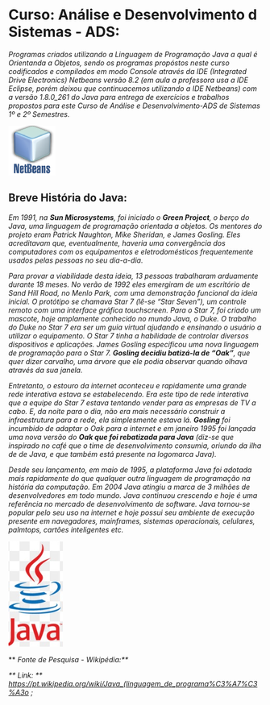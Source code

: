 # Curso: Análise e Desenvolvimento d Sistemas - ADS:

*Programas criados utilizando a Linguagem de Programação Java a qual é Orientanda a Objetos, sendo os programas propóstos neste curso codificados 
e compilados em modo Console através da IDE (Integrated Drive Electronics) Netbeans versão 8.2 (em aula a professora usa a IDE Eclipse, porém deixou que 
continuacemos utilizando a IDE Netbeans) com a versão 1.8.0_261 do Java para entrega de exercícios e trabalhos propostos para este Curso de Análise e 
Desenvolvimento-ADS de Sistemas 1º e 2º Semestres.*

![](https://github.com/Paulo-RJR/NetBeansProjects/blob/master/img/logo-netbeans.png)

## Breve História do Java:

*Em 1991, na **Sun Microsystems**, foi iniciado o **Green Project**, o berço do Java, uma linguagem de programação orientada a objetos. Os mentores do projeto
eram Patrick Naughton, Mike Sheridan, e James Gosling. Eles acreditavam que, eventualmente, haveria uma convergência dos computadores com os 
equipamentos e eletrodomésticos frequentemente usados pelas pessoas no seu dia-a-dia.*

*Para provar a viabilidade desta ideia, 13 pessoas trabalharam arduamente durante 18 meses. No verão de 1992 eles emergiram de um escritório de Sand Hill 
Road, no Menlo Park, com uma demonstração funcional da ideia inicial. O protótipo se chamava  Star 7 (lê-se “Star Seven”), um controle remoto com uma 
interface gráfica touchscreen. Para o Star 7, foi criado um mascote, hoje amplamente conhecido no mundo Java, o Duke. O trabalho do Duke no Star 7 era ser 
um guia virtual ajudando e ensinando o usuário a utilizar o equipamento. O Star 7 tinha a habilidade de controlar diversos dispositivos e aplicações. James 
Gosling especificou uma nova linguagem de programação para o Star 7. **Gosling decidiu batizá-la de “Oak”**, que quer dizer carvalho, uma árvore que ele podia observar quando olhava através da sua janela.*

*Entretanto, o estouro da internet aconteceu e rapidamente uma grande rede interativa estava se estabelecendo. Era este tipo de rede interativa que a equipe do 
Star 7 estava tentando vender para as empresas de TV a cabo. E, da noite para o dia, não era mais necessário construir a infraestrutura para a rede, ela 
simplesmente estava lá. **Gosling** foi incumbido de adaptar o Oak para a internet e em janeiro 1995 foi lançada uma nova versão do **Oak que foi rebatizada 
para Java** (diz-se que inspirado no café que o time de desenvolvimento consumia, oriundo da ilha de de Java, e que também está presente na logomarca Java).*

*Desde seu lançamento, em maio de 1995, a plataforma Java foi adotada mais rapidamente do que qualquer outra linguagem de programação na história da 
computação. Em 2004 Java atingiu a marca de 3 milhões de desenvolvedores em todo mundo. Java continuou crescendo e hoje é uma referência no mercado 
de desenvolvimento de software. Java tornou-se popular pelo seu uso na internet e hoje possui seu ambiente de execução presente em navegadores, 
mainframes, sistemas operacionais, celulares, palmtops, cartões inteligentes etc.* 

![](https://github.com/Paulo-RJR/NetBeansProjects/blob/master/img/logo-java.jpg)

** <i>Fonte de Pesquisa - Wikipédia:**
    
** Link: ** https://pt.wikipedia.org/wiki/Java_(linguagem_de_programa%C3%A7%C3%A3o ;
